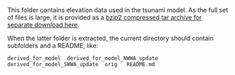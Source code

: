This folder contains elevation data used in the tsunami model. As the full set of files is large, it is provided as a [bzip2 compressed tar archive for separate download here](https://thredds.nci.org.au/thredds/fileServer/fj6/PTHA/Nearshore_testing_2025/elevation.tar.bz2).

When the latter folder is extracted, the current directory should contain subfolders and a README, like:
```
derived_for_model  derived_for_model_NWWA_update  derived_for_model_SWWA_update  orig   README.md
```
